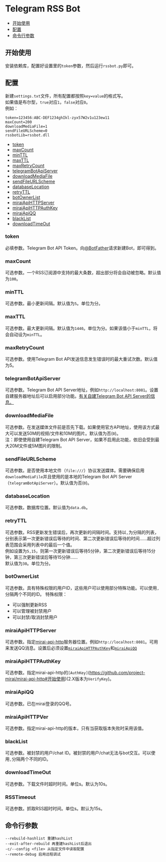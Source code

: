# Telegram RSS Bot
- [开始使用](#开始使用)
- [配置](#配置)
- [命令行参数](#命令行参数)
## 开始使用
安装依赖库，配置好设置里的`token`参数，然后运行`rssbot.py`即可。
## 配置
新建`settings.txt`文件，所有配置都按照`key=value`的格式写。  
如果值是布尔型，`true`对应`1`，`false`对应`0`。  
例如：
```text
token=123456:ABC-DEF1234ghIkl-zyx57W2v1u123ew11
maxCount=200
downloadMediaFile=1
sendFileURLScheme=0
rssbotLib=rssbot.dll
```
- [token](#token)
- [maxCount](#maxcount)
- [minTTL](#minttl)
- [maxTTL](#maxttl)
- [maxRetryCount](#maxretrycount)
- [telegramBotApiServer](#telegrambotapiserver)
- [downloadMediaFile](#downloadmediafile)
- [sendFileURLScheme](#sendfileurlscheme)
- [databaseLocation](#databaselocation)
- [retryTTL](#retryttl)
- [botOwnerList](#botownerlist)
- [miraiApiHTTPServer](#miraiapihttpserver)
- [miraiApiHTTPAuthKey](#miraiapihttpauthkey)
- [miraiApiQQ](#miraiapiqq)
- [blackList](#blacklist)
- [downloadTimeOut](#downloadtimeout)
### token
必填参数。Telegram Bot API Token。向[@BotFather](https://t.me/BotFather)请求新建Bot，即可得到。
### maxCount
可选参数。一个RSS订阅源中支持的最大条数，超出部分将会自动被忽略。默认值为`100`。
### minTTL
可选参数。最小更新间隔。默认值为`5`。单位为分。
### maxTTL
可选参数。最大更新间隔。默认值为`1440`。单位为分。如果该值小于`minTTL`，将会自动设为`minTTL`。
### maxRetryCount
可选参数。使用Telegram Bot API发送信息发生错误时的最大重试次数。默认值为5。
### telegramBotApiServer
可选参数。Telegram Bot API Server地址，例如`http://localhost:8081`。设置自建服务器地址后可以启用部分功能。[有关自建Telegram Bot API Server的信息。](https://core.telegram.org/bots/api#using-a-local-bot-api-server)
### downloadMediaFile
可选参数。在发送媒体文件前是否先下载。如果使用官方API地址，使用该方式最大可以发送50M的视频/文件和10M的图片。默认值为否(`0`)。  
注：即使使用自建Telegram Bot API Server，如果不启用此功能，依旧会受到最大20M文件或5M图片的限制。
### sendFileURLScheme
可选参数。是否使用本地文件（`file:///`）协议发送媒体。需要确保启用`downloadMediaFile`并且使用的是本地的Telegram Bot API Server（`telegramBotApiServer`）。默认值为否(`0`)。
### databaseLocation
可选参数。数据库位置。默认值为`data.db`。
### retryTTL
可选参数。RSS更新发生错误后，再次更新的间隔时间。支持以`,`为分隔的列表，分别表示第一次更新错误后等待的时间、第二次更新错误后等待的时间……超过列表范围会采用列表中的最后一个值。  
例如设置为`5,15`，则第一次更新错误后等待5分钟，第二次更新错误后等待15分钟，第三次更新错误后等待15分钟……  
默认值为`30`。单位为分。
### botOwnerList
可选参数。具有特殊权限的用户ID，这些用户可以使用部分特殊功能。可以使用`,`分隔两个不同的ID。
特殊权限：
- 可以强制更新RSS
- 可以管理被封禁用户
- 可以封禁/取消封禁用户
### miraiApiHTTPServer
可选参数。指定[mirai-api-http](https://github.com/project-mirai/mirai-api-http)服务器位置。例如`http://localhost:8081`。可用来发送QQ消息。设置后必须设置[`miraiApiHTTPAuthKey`](#miraiapihttpauthkey)和[`miraiApiQQ`](#miraiapiqq)
### miraiApiHTTPAuthKey
可选参数。指定mirai-api-http的`[AuthKey]`(https://github.com/project-mirai/mirai-api-http#开始使用)(2.X版本为`VerifyKey`)。
### miraiApiQQ
可选参数。已在mirai登录的QQ号。
### miraiApiHTTPVer
可选参数。指定mirai-api-http的版本，只有当获取版本失败时采用该值。
### blackList
可选参数。被封禁的用户/chat ID。被封禁的用户/chat无法与bot交互。可以使用`,`分隔两个不同的ID。
### downloadTimeOut
可选参数。下载文件时超时时间。单位s。默认为10s。
### RSSTimeout
可选参数。抓取RSS超时时间。单位s。默认为15s。
## 命令行参数
```text
--rebuild-hashlist 重建hashList
--exit-after-rebuild 再重建hashList后退出
-c/--config <file> 从指定文件中读取配置
--remote-debug 启用远程调试
```

